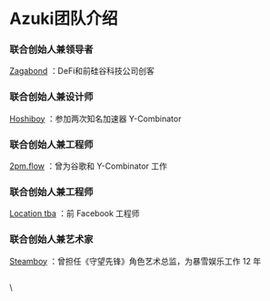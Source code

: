 # Azuki团队介绍

### 联合创始人兼领导者

[Zagabond](https://twitter.com/ZAGABOND) ：DeFi和前硅谷科技公司创客

### 联合创始人兼设计师

[Hoshiboy](https://twitter.com/hoshiboyzen) ：参加两次知名加速器 Y-Combinator

### 联合创始人兼工程师

[2pm.flow](https://twitter.com/2pmflow) ：曾为谷歌和 Y-Combinator 工作

### 联合创始人兼工程师

[Location tba](https://twitter.com/locationtba) ：前 Facebook 工程师

### 联合创始人兼艺术家

[Steamboy](https://twitter.com/steamboy33) ：曾担任《守望先锋》角色艺术总监，为暴雪娱乐工作 12 年

<figure><img src="https://lh6.googleusercontent.com/mp68WqceWsPMd_JzNKFj_9ZgdPcSaIqSg-nHXpdveLx45oZsFRdhwN1yklRWlUUubXxVPfoEONpFtSDwVtORCvqwReJQ3Ng_hqZJVghYicXoZKoX46DiRT_lZcksokkB_EiIsIqK-gHQxU-e3ATxiAR81srIVHz5Uwxjw5R-17dKIaacRfaPF5sKr4BeAg" alt=""><figcaption></figcaption></figure>

&#x20;

\
